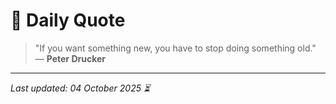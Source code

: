 # 📜 Daily Quote

> "If you want something new, you have to stop doing something old."  
> — **Peter Drucker**

---

_Last updated: 04 October 2025 ⏳_
